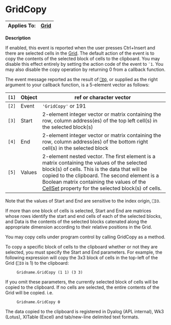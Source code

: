 



<h1 class="heading"><span class="name">GridCopy</span></h1>

| Applies To: | [Grid](./grid.md) |
| --- | ---  |


**Description**


If enabled, this event is reported when the user presses Ctrl+Insert and there are selected cells in the [Grid](./grid.md). The default action of the event is to copy the contents of the selected block of cells to the clipboard. You may disable this effect entirely by setting the action code of the event to `¯1`. You may also disable the copy operation by returning 0 from a callback function.


The event message reported as the result of [`⎕DQ`](../../Language/System%20Functions/dq.htm), or supplied as the right argument to your callback function, is a 5-element vector as follows:


| `[1]` | Object | ref or character vector |
| --- | --- | ---  |
| `[2]` | Event | `'GridCopy'` or 191 |
| `[3]` | Start | 2-element integer vector or matrix containing the row, column address(es) of the top left cell(s) in the selected block(s) |
| `[4]` | End | 2-element integer vector or matrix containing the row, column address(es) of the bottom right cell(s) in the selected block |
| `[5]` | Values | 2-element nested vector. The first element is a matrix containing the values of the selected block(s) of cells. This is the data that will be copied to the clipboard. The second element is a Boolean matrix containing the values of the [CellSet](./cellset.md) property for the selected block(s) of cells. |


Note that the values of Start and End are sensitive to the index origin, `⎕IO`.


If more than one block of cells is selected, Start and End are matrices whose rows identify the start and end cells of each of the selected blocks, and Data is the contents of the selected blocks catenated along the appropriate dimension according to their relative positions in the Grid.


You may copy cells under program control by calling GridCopy as a method.


To copy a specific block of cells to the clipboard whether or not they are selected, you must specify the Start and End parameters. For example, the following expression will copy the 3x3 block of cells in the top-left of the Grid (`⎕IO` is 1) to the clipboard:
```apl
     Gridname.GridCopy (1 1) (3 3)
```


If you omit these parameters, the currently selected block of cells will be copied to the clipboard. If no cells are selected, the entire contents of the Grid will be copied. i.e.
```apl
     Gridname.GridCopy ⍬
```


The data copied to the clipboard is registered in Dyalog (APL internal), Wk3 (Lotus), XlTable (Excel) and tab/new-line delimited text formats.


